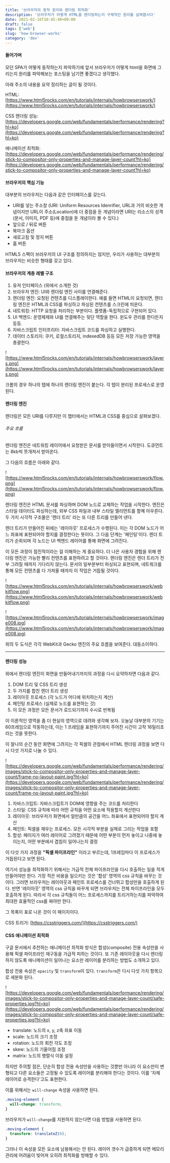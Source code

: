 ```yaml
---
title: '브라우저의 동작 원리와 렌더링 최적화'
description: '브라우저가 어떻게 HTML을 렌더링하는지 구체적인 원리를 살펴봅시다'
date: 2021-02-16T10:45:40+09:00
draft: false
tags: ['web']
slug: 'how-browser-works'
category: 'dev'
---
```


#### 들어가며

모던 SPA가 어떻게 동작하는지 파악하기에 앞서 브라우저가 어떻게 html을 화면에 그리는지 원리를 파악해보는 포스팅을 남기면 좋겠다고 생각했다.

아래 주소의 내용을 요약 정리하는 글이 될 것이다.

HTML: [https://www.html5rocks.com/en/tutorials/internals/howbrowserswork/](https://www.html5rocks.com/en/tutorials/internals/howbrowserswork/)

CSS 렌더링 성능: [https://developers.google.com/web/fundamentals/performance/rendering?hl=ko](https://developers.google.com/web/fundamentals/performance/rendering?hl=ko)

애니메이션 최적화: [https://developers.google.com/web/fundamentals/performance/rendering/stick-to-compositor-only-properties-and-manage-layer-count?hl=ko](https://developers.google.com/web/fundamentals/performance/rendering/stick-to-compositor-only-properties-and-manage-layer-count?hl=ko)

#### 브라우저의 핵심 기능

대부분의 브라우저는 다음과 같은 인터페이스를 갖는다.

- URI를 넣는 주소창 (URI: Uniform Resources Idenrifier, URL과 거의 비슷한 개념이지만 URL이 주소(Location)에 더 중점을 둔 개념이라면 URI는 리소스의 성격(문서, 이미지, PDF 등)에 중점을 둔 개념이라 볼 수 있다.)
- 앞으로 / 뒤로 버튼
- 북마크 옵션
- 새로고침 및 정지 버튼
- 홈 버튼

HTML5 스펙이 브라우저의 UI 구조를 정의하지는 않지만, 우리가 사용하는 대부분의 브라우저는 비슷한 형태를 갖고 있다.

#### 브라우저의 계층 레벨 구조

1. 유저 인터페이스 (위에서 소개한 것)
2. 브라우저 엔진: UI와 렌더링 엔진 사이를 연결해준다.
3. 렌더링 엔진: 요청된 컨텐츠를 디스플레이한다. 예를 들면 HTML이 요청되면, 렌더링 엔진은 HTML과 CSS를 파싱하고 파싱된 컨텐츠를 스크린에 띄운다.
4. 네트워킹: HTTP 요청을 처리하는 부분이다. 플랫폼-독립적으로 구현되어 있다.
5. UI 백엔드: 운영체제와 UI를 연결해주는 뒷단 역할을 한다. 윈도우 관리를 한다든지 등등.
6. 자바스크립트 인터프리터: 자바스크립트 코드를 파싱하고 실행한다.
7. 데이터 스토리지: 쿠키, 로컬스토리지, indexedDB 등등 모든 저장 가능한 영역을 총괄한다.

![https://www.html5rocks.com/en/tutorials/internals/howbrowserswork/layers.png](https://www.html5rocks.com/en/tutorials/internals/howbrowserswork/layers.png)

크롬의 경우 하나의 탭에 하나의 렌더링 엔진이 붙는다. 각 탭이 분리된 프로세스로 운영된다.

#### 렌더링 엔진

렌더링은 모든 URI를 다루지만 이 챕터에서는 HTML과 CSS를 중심으로 살펴보겠다.

###### 주요 흐름

렌더링 엔진은 네트워킹 레이어에서 요청받은 문서를 받아들이면서 시작한다. 도큐먼트는 8kb씩 쪼개져서 받아온다.

그 다음의 흐름은 아래와 같다.

![https://www.html5rocks.com/en/tutorials/internals/howbrowserswork/flow.png](https://www.html5rocks.com/en/tutorials/internals/howbrowserswork/flow.png)

렌더링 엔진은 HTML 문서를 파싱하며 DOM 노드로 교체하는 작업을 시작한다. 엔진은 스타일 데이터도 파싱하는데, 외부 CSS 파일과 내부 스타일 엘리먼트를 함꼐 아우른다. 두 가지 시각적 구조물은 '렌더 트리' 라는 또 다른 트리를 만들어 낸다.

렌더 트리가 만들어진 뒤에는 '레이아웃' 프로세스가 수행된다. 이는 각 DOM 노드가 어느 좌표에 표현되어야 할지를 결정한다는 뜻이다. 그 다음 단계는 '페인팅'이다. 렌더 트리가 순회되며 각 노드는 UI 백엔드 레이어를 통해 화면에 그려진다.

이 모든 과정이 점진적이라는 걸 이해하는 게 중요하다. 더 나은 사용자 경험을 위해 렌더링 엔진은 가능한 빨리 컨텐츠를 표현하려고 할 것이다. 렌더링 엔진은 렌더 트리가 전부 그려질 때까지 기다리지 않는다. 문서의 일부분부터 파싱되고 표현되며, 네트워크를 통해 모든 컨텐츠를 다 가져올 때까지 이 작업은 거듭될 것이다.

![https://www.html5rocks.com/en/tutorials/internals/howbrowserswork/webkitflow.png](https://www.html5rocks.com/en/tutorials/internals/howbrowserswork/webkitflow.png)

![https://www.html5rocks.com/en/tutorials/internals/howbrowserswork/image008.jpg](https://www.html5rocks.com/en/tutorials/internals/howbrowserswork/image008.jpg)

위의 두 도식은 각각 WebKit과 Gecko 엔진의 주요 흐름을 보여준다. 대동소이하다.

---

#### 렌더링 성능

위에서 렌더링 엔진이 화면을 만들어내기까지의 과정을 다시 요약하자면 다음과 같다.

1. DOM 트리 및 CSS 트리 생성
2. 두 가지를 합친 렌더 트리 생성
3. 레이아웃 프로세스 (각 노드가 어디에 위치하는지 계산)
4. 페인팅 프로세스 (실제로 노드를 표현하는 것)
5. 이 모든 과정은 모든 문서가 로드되기까지 수시로 반복됨

이 이론적인 영역을 좀 더 현실의 영역으로 데려와 생각해 보자. 오늘날 대부분의 기기는 60프레임으로 작동하는데, 이는 1 프레임을 표현하기까지 주어진 시간이 고작 16밀리초라는 것을 뜻한다.

이 찰나의 순간 동안 화면에 그려지는 각 픽셀의 관점에서 HTML 렌더링 과정을 보면 다시 다섯 가지로 나눌 수 있다.

![https://developers.google.com/web/fundamentals/performance/rendering/images/stick-to-compositor-only-properties-and-manage-layer-count/frame-no-layout-paint.jpg?hl=ko](https://developers.google.com/web/fundamentals/performance/rendering/images/stick-to-compositor-only-properties-and-manage-layer-count/frame-no-layout-paint.jpg?hl=ko)

1. 자바스크립트: 자바스크립트가 DOM에 영향을 주는 코드를 처리한다
2. 스타일: CSS 규칙에 따라 어떤 규칙을 어떤 요소에 적용할지 계산한다
3. 레이아웃: 브라우저가 화면에서 얼만큼의 공간을 어느 좌표에서 표현되어야 할지 계산
4. 페인트: 픽셀을 채우는 프로세스. 모든 시각적 부분을 실제로 그리는 작업을 포함
5. 합성: 페이지가 여러 레이어로 그려졌기 때문에 어떤 부분이 먼저 놓이고 나중에 놓이는지, 어떤 부분에서 겹침이 일어나는지 결정

이 다섯 가지 과정을 **"픽셀 파이프라인"** 이라고 부르는데, 1프레임마다 이 프로세스가 거듭된다고 보면 된다.

여기서 성능을 최적화하기 위해서는 가급적 전체 파이프라인을 다시 호출하는 일을 적게 만들어야만 한다. 가장 적은 비용을 일으키는 것은 '합성' 영역의 css 규칙을 바꾸는 것이다. 그러면 브라우저는 레이아웃과 페인트 프로세스를 건너뛰고 합성만을 호출하게 된다. 반면 '레이아웃' 영역의 css 규칙을 바꾸게 되면 브라우저는 전체 파이프라인을 모두 호출하게 된다. 따라서 각 css 규칙들이 어느 프로세스까지를 트리거하는지를 파악하여 최대한 효율적인 css를 짜야만 한다.

그 목록이 표로 나온 것이 이 페이지이다.

CSS 트리거: [https://csstriggers.com/](https://csstriggers.com/)

#### CSS 애니메이션 최적화

구글 문서에서 추천하는 애니메이션 최적화 방식은 합성(composite) 전용 속성만을 사용해 픽셀 파이프라인 재구동을 가급적 피하는 것이다. 또 기존 레이아웃을 다시 렌더링하지 않도록 애니메이션이 일어나는 요소만 레이어를 분리하는 방법도 소개하고 있다.

합성 전용 속성은 `opacity` 및 `transform`이 있다. `transform`은 다시 다섯 가지 항목으로 세분화 된다.

![https://developers.google.com/web/fundamentals/performance/rendering/images/stick-to-compositor-only-properties-and-manage-layer-count/safe-properties.jpg?hl=ko](https://developers.google.com/web/fundamentals/performance/rendering/images/stick-to-compositor-only-properties-and-manage-layer-count/safe-properties.jpg?hl=ko)

- translate: 노드의 x, y, z축 좌표 이동
- scale: 노드의 크기 조정
- rotation: 노드의 회전 각도 조정
- skew: 노드의 기울어짐 조정
- matrix: 노드의 행렬식 이동 설정

하지만 주의할 점은, 단순히 합성 전용 속성만을 사용하는 것뿐만 아니라 이 요소만이 변형되고 다른 요소들은 고정될 수 있도록 레이어를 분리해야 한다는 것이다. 이를 '자체 레이어로 승격한다'고도 표현한다.

이를 위해서는 `will-change` 속성을 사용하면 된다.

```css
.moving-element {
  will-change: transform;
}
```

브라우저가 `will-change`를 지원하지 않는다면 다음 방법을 사용하면 된다.

```css
.moving-element {
  transform: translateZ(0);
}
```

그러나 이 속성을 모든 요소에 남용해서는 안 된다. 레이어 갯수가 급증하게 되면 메모리 관리에 어려움이 빚어져 오히려 최적화를 방해할 수 있다.
